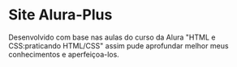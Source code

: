 # Site Alura-Plus

Desenvolvido com base nas aulas do curso da Alura "HTML e CSS:praticando HTML/CSS" assim pude aprofundar melhor meus conhecimentos e aperfeiçoa-los.
